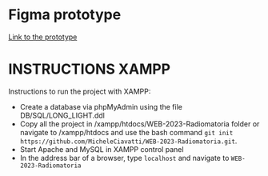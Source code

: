 # Figma prototype
[Link to the prototype](https://www.figma.com/proto/NNrDhgBtSsvLcOg7pLURbk/LongLight?type=design&node-id=2-4&t=s4vAbqn3Y8op7dXE-1&scaling=scale-down&page-id=0%3A1&starting-point-node-id=2%3A4)
# INSTRUCTIONS XAMPP
Instructions to run the project with XAMPP:
- Create a database via phpMyAdmin using the file DB/SQL/LONG_LIGHT.ddl
- Copy all the project in /xampp/htdocs/WEB-2023-Radiomatoria folder or navigate to /xampp/htdocs and use the bash command `git init https://github.com/MicheleCiavatti/WEB-2023-Radiomatoria.git`.
- Start Apache and MySQL in XAMPP control panel
- In the address bar of a browser, type `localhost` and navigate to  `WEB-2023-Radiomatoria`